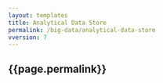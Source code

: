 ```yaml
---
layout: templates
title: Analytical Data Store
permalink: /big-data/analytical-data-store
vversion: 7
---
```



## {{page.permalink}} 
